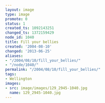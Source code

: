 ```yaml
---
layout: image
type: image
promote: 0
status: 1
created_ts: 1092143251
changed_ts: 1372159429
node_id: 1040
title: Fill your bellies
created: '2004-08-10'
changed: '2013-06-25'
aliases:
- "/2004/08/10/fill_your_bellies/"
- "/node/1040/"
permalink: "/2004/08/10/fill_your_bellies/"
tags:
- Wellington
images:
- src: image/images/129_2945-1040.jpg
  name: 129_2945-1040.jpg
---
```


